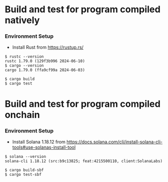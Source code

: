 # Build and test for program compiled natively

### Environment Setup

* Install Rust from https://rustup.rs/

```
$ rustc --version
rustc 1.79.0 (129f3b996 2024-06-10) 
$ cargo --version
cargo 1.79.0 (ffa9cf99a 2024-06-03)  
```

```
$ cargo build
$ cargo test
```

# Build and test for program compiled onchain

### Environment Setup

* Install Solana 1.18.12 from https://docs.solana.com/cli/install-solana-cli-tools#use-solanas-install-tool

```
$ solana --version
solana-cli 1.18.12 (src:b9c13825; feat:4215500110, client:SolanaLabs)
```

```
$ cargo build-sbf
$ cargo test-sbf
```
